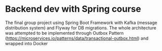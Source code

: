 # Backend dev with Spring course

The final group project using Spring Boot Framework with Kafka (message distribution system) and Flyway for DB migrations. The whole architecture was attempted to be implemented through Outbox Pattern (https://microservices.io/patterns/data/transactional-outbox.html) and
wrapped into Docker
